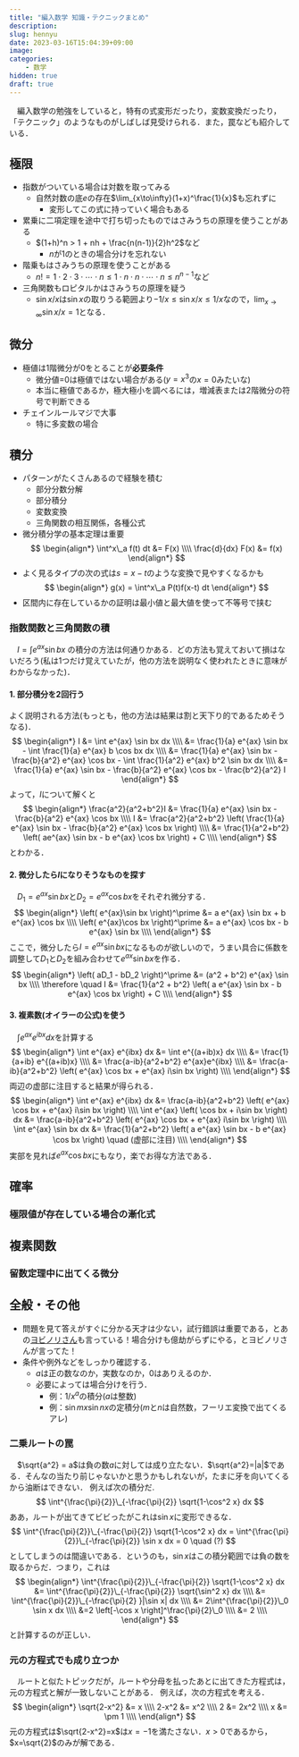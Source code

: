 ```yaml
---
title: "編入数学 知識・テクニックまとめ"
description: 
slug: hennyu 
date: 2023-03-16T15:04:39+09:00
image: 
categories:
    - 数学
hidden: true
draft: true
---
```


　編入数学の勉強をしていると，特有の式変形だったり，変数変換だったり，「テクニック」のようなものがしばしば見受けられる．また，罠なども紹介している．

## 極限
- 指数がついている場合は対数を取ってみる
    - 自然対数の底$e$の存在$\lim_{x\to\infty}(1+x)^\frac{1}{x}$も忘れずに
        - 変形してこの式に持っていく場合もある
- 累乗に二項定理を途中で打ち切ったものではさみうちの原理を使うことがある
    - $(1+h)^n > 1 + nh + \frac{n(n-1)}{2}h^2$など
        - $n$が$1$のときの場合分けを忘れない
- 階乗もはさみうちの原理を使うことがある
    - $n! = 1\cdot 2\cdot 3\cdot \cdots \cdot n \leq 1\cdot n\cdot n \cdot \cdots \cdot n \leq n^{n-1}$など
- 三角関数もロピタルかはさみうちの原理を疑う
    - $\sin x/x$は$\sin x$の取りうる範囲より$-1 / x \leq \sin x / x \leq 1/ x$なので，$\lim_{x \to \infty } \sin x / x = 1$となる．

## 微分
- 極値は1階微分が0をとることが**必要条件**
    - 微分値=0は極値ではない場合がある($y=x^3$の$x=0$みたいな)
    - 本当に極値であるか，極大極小を調べるには，増減表または2階微分の符号で判断できる
- チェインルールマジで大事
    - 特に多変数の場合
## 積分
- パターンがたくさんあるので経験を積む
    - 部分分数分解
    - 部分積分
    - 変数変換
    - 三角関数の相互関係，各種公式
- 微分積分学の基本定理は重要
$$
\begin{align*}
\int^x\_a f(t) dt &= F(x) \\\\
\frac{d}{dx} F(x) &= f(x)
\end{align*}
$$
- よく見るタイプの次の式は$s=x-t$のような変換で見やすくなるかも
$$
\begin{align*}
g(x) = \int^x\_a P(t)f(x-t) dt 
\end{align*}
$$
- 区間内に存在しているかの証明は最小値と最大値を使って不等号で挟む


### 指数関数と三角関数の積
　$I = \int e^{ax} \sin bx$ の積分の方法は何通りかある．どの方法も覚えておいて損はないだろう(私は1つだけ覚えていたが，他の方法を説明なく使われたときに意味がわからなかった)．

#### 1. 部分積分を2回行う
よく説明される方法(もっとも，他の方法は結果は割と天下り的であるためそうなる)．
$$
\begin{align*}
I &= \int e^{ax} \sin bx dx \\\\
&= \frac{1}{a} e^{ax} \sin bx - \int \frac{1}{a} e^{ax} b \cos bx dx \\\\
&= \frac{1}{a} e^{ax} \sin bx - \frac{b}{a^2} e^{ax} \cos bx - \int \frac{1}{a^2} e^{ax} b^2 \sin bx dx \\\\
&= \frac{1}{a} e^{ax} \sin bx - \frac{b}{a^2} e^{ax} \cos bx - \frac{b^2}{a^2} I 
\end{align*}
$$
よって，$I$について解くと
$$
\begin{align*}
\frac{a^2}{a^2+b^2}I &= \frac{1}{a} e^{ax} \sin bx - \frac{b}{a^2} e^{ax} \cos bx \\\\
I &= \frac{a^2}{a^2+b^2} \left( \frac{1}{a} e^{ax} \sin bx - \frac{b}{a^2} e^{ax} \cos bx \right) \\\\
&= \frac{1}{a^2+b^2} \left( ae^{ax} \sin bx - b e^{ax} \cos bx \right) + C \\\\
\end{align*}
$$
とわかる．

#### 2. 微分したら$I$になりそうなものを探す
　$D_1=e^{ax}\sin bx$と$D_2=e^{ax}\cos bx$をそれぞれ微分する．
$$
\begin{align*}
\left( e^{ax}\sin bx \right)^\prime &= a e^{ax} \sin bx + b e^{ax} \cos bx \\\\
\left( e^{ax}\cos bx \right)^\prime &= a e^{ax} \cos bx - b e^{ax} \sin bx \\\\
\end{align*}
$$
ここで，微分したら$I=e^{ax}\sin bx$になるものが欲しいので，うまい具合に係数を調整して$D_1$と$D_2$を組み合わせて$e^{ax}\sin bx$を作る．
$$
\begin{align*}
\left( aD_1 - bD_2 \right)^\prime &= (a^2 + b^2) e^{ax} \sin bx \\\\
\therefore \quad I &= \frac{1}{a^2 + b^2} \left( a e^{ax} \sin bx - b e^{ax} \cos bx \right) + C \\\\
\end{align*}
$$

#### 3. 複素数(オイラーの公式)を使う
　$\int e^{ax} e^{ibx} dx$を計算する
$$
\begin{align*}
\int e^{ax} e^{ibx} dx &= \int e^{(a+ib)x} dx \\\\
&= \frac{1}{a+ib} e^{(a+ib)x} \\\\
&= \frac{a-ib}{a^2+b^2} e^{ax}e^{ibx} \\\\
&= \frac{a-ib}{a^2+b^2} \left( e^{ax} \cos bx + e^{ax} i\sin bx \right) \\\\
\end{align*}
$$
両辺の虚部に注目すると結果が得られる．
$$
\begin{align*}
\int e^{ax} e^{ibx} dx &= \frac{a-ib}{a^2+b^2} \left( e^{ax} \cos bx + e^{ax} i\sin bx \right) \\\\
\int e^{ax} \left( \cos bx + i\sin bx \right) dx &= \frac{a-ib}{a^2+b^2} \left( e^{ax} \cos bx + e^{ax} i\sin bx \right) \\\\
\int e^{ax} \sin bx dx &= \frac{1}{a^2+b^2} \left( a e^{ax} \sin bx - b e^{ax} \cos bx \right) \quad (虚部に注目) \\\\
\end{align*}
$$
実部を見れば$e^{ax}\cos bx$にもなり，楽でお得な方法である．


## 確率
### 極限値が存在している場合の漸化式

## 複素関数
### 留数定理中に出てくる微分


## 全般・その他
- 問題を見て答えがすぐに分かる天才は少ない，試行錯誤は重要である，とあの[ヨビノリさん](https://www.youtube.com/channel/UCqmWJJolqAgjIdLqK3zD1QQ)も言っている！場合分けも億劫がらずにやる，とヨビノリさんが言ってた！
- 条件や例外などをしっかり確認する．
    - $a$は正の数なのか，実数なのか，$0$はありえるのか．
    - 必要によっては場合分けを行う．
        - 例：$1/x^a$の積分($a$は整数)
        - 例：$\sin mx \sin nx$の定積分($m$と$n$は自然数，フーリエ変換で出てくるアレ)
### 二乗ルートの罠
　$\sqrt{a^2} = a$は負の数$a$に対しては成り立たない．$\sqrt{a^2}=|a|$である．そんなの当たり前じゃないかと思うかもしれないが，たまに牙を向いてくるから油断はできない．
例えば次の積分だ.
$$
\int^{\frac{\pi}{2}}\_{-\frac{\pi}{2}} \sqrt{1-\cos^2 x}  dx
$$
ああ，ルートが出てきてビビったがこれは$\sin x$に変形できるな．
$$
\int^{\frac{\pi}{2}}\_{-\frac{\pi}{2}} \sqrt{1-\cos^2 x} dx = \int^{\frac{\pi}{2}}\_{-\frac{\pi}{2}} \sin x  dx = 0 \quad (?)
$$
としてしまうのは間違いである．というのも，$\sin x$はこの積分範囲では負の数を取るからだ．つまり，これは
$$
\begin{align*}
\int^{\frac{\pi}{2}}\_{-\frac{\pi}{2}} \sqrt{1-\cos^2 x} dx &= \int^{\frac{\pi}{2}}\_{-\frac{\pi}{2}} \sqrt{\sin^2 x} dx \\\\
&= \int^{\frac{\pi}{2}}\_{-\frac{\pi}{2} }|\sin x| dx \\\\
&= 2\int^{\frac{\pi}{2}}\_0 \sin x dx \\\\
&=2 \left[-\cos x \right]^\frac{\pi}{2}\_0 \\\\
&= 2 \\\\
\end{align*}
$$
と計算するのが正しい．

### 元の方程式でも成り立つか
　ルートと似たトピックだが，ルートや分母を払ったあとに出てきた方程式は，元の方程式と解が一致しないことがある．
例えば，次の方程式を考える．
$$
\begin{align*}
\sqrt{2-x^2} &= x \\\\
2-x^2 &= x^2 \\\\
2 &= 2x^2 \\\\
x &= \pm 1 \\\\
\end{align*}
$$
元の方程式は$\sqrt{2-x^2}=x$は$x=-1$を満たさない．$x>0$であるから，$x=\sqrt{2}$のみが解である．

